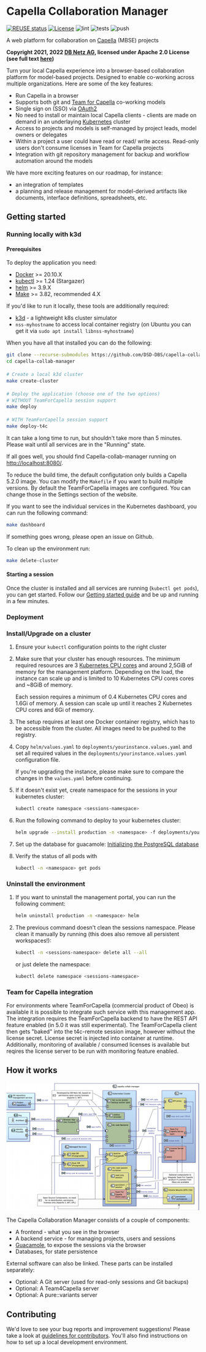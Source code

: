 <!--
 ~ SPDX-FileCopyrightText: Copyright DB Netz AG and the capella-collab-manager contributors
 ~ SPDX-License-Identifier: Apache-2.0
 -->

# Capella Collaboration Manager

[![REUSE status](https://api.reuse.software/badge/github.com/DSD-DBS/capella-collab-manager)](https://api.reuse.software/info/github.com/DSD-DBS/capella-collab-manager)
[![License](https://img.shields.io/badge/License-Apache_2.0-blue.svg)](https://opensource.org/licenses/Apache-2.0)
![lint](https://github.com/DSD-DBS/capella-collab-manager/actions/workflows/lint.yml/badge.svg)
![tests](https://github.com/DSD-DBS/capella-collab-manager/actions/workflows/tests.yml/badge.svg)
![push](https://github.com/DSD-DBS/capella-collab-manager/actions/workflows/push.yml/badge.svg)

A web platform for collaboration on [Capella](https://www.eclipse.org/capella/)
(MBSE) projects

**Copyright 2021, 2022 [DB Netz AG](https://fahrweg.dbnetze.com/),
licensed under Apache 2.0 License (see full text [here](./LICENSES/Apache-2.0.txt))**

Turn your local Capella experience into a browser-based collaboration platform for
model-based projects. Designed to enable co-working across multiple organizations.
Here are some of the key features:

- Run Capella in a browser
- Supports both git and [Team for Capella](https://www.obeosoft.com/en/team-for-capella)
  co-working models
- Single sign on (SSO) via [OAuth2](https://oauth.net/2/)
- No need to install or maintain local Capella clients - clients are made on demand in
  an underlaying [Kubernetes](https://kubernetes.io/) cluster
- Access to projects and models is self-managed by project leads, model owners or
  delegates
- Within a project a user could have read or read/ write access. Read-only users don't
  consume licenses in Team for Capella projects
- Integration with git repository management for backup and workflow automation around
  the models

We have more exciting features on our roadmap, for instance:

- an integration of templates
- a planning and release management for model-derived artifacts like documents,
  interface definitions, spreadsheets, etc.

## Getting started

### Running locally with k3d

#### Prerequisites

To deploy the application you need:

- [Docker](https://docs.docker.com/engine/install/ubuntu/) >= 20.10.X
- [kubectl](https://kubernetes.io/docs/tasks/tools/install-kubectl-linux/) >= 1.24 (Stargazer)
- [helm](https://helm.sh/docs/intro/install/) >= 3.9.X
- [Make](https://www.gnu.org/software/make/manual/make.html) >= 3.82, recommended 4.X

If you'd like to run it locally, these tools are additionally required:

- [k3d](https://k3d.io/) - a lightweight k8s cluster simulator
- `nss-myhostname` to access local container registry
  (on Ubuntu you can get it via `sudo apt install libnss-myhostname`)

When you have all that installed you can do the following:

```zsh
git clone --recurse-submodules https://github.com/DSD-DBS/capella-collab-manager.git
cd capella-collab-manager

# Create a local k3d cluster
make create-cluster

# Deploy the application (choose one of the two options)
# WITHOUT TeamForCapella session support
make deploy

# WITH TeamForCapella session support
make deploy-t4c
```

It can take a long time to run, but shouldn't take more than 5 minutes.
Please wait until all services are in the "Running" state.

If all goes well, you should find Capella-collab-manager running on [http://localhost:8080/](http://localhost:8080/).

To reduce the build time, the default configutation only builds a Capella 5.2.0 image. You can modify the `Makefile`
if you want to build multiple versions.
By default the TeamForCapella images are configured. You can change those in the Settings section of the website.

If you want to see the individual services in the Kubernetes dashboard, you can run the following command:

```zsh
make dashboard
```

If something goes wrong, please open an issue on Github.

To clean up the environment run:

```zsh
make delete-cluster
```

#### Starting a session

Once the cluster is installed and all services are running (`kubectl get pods`), you can
get started. Follow our [Getting started guide](docs/getting_started/getting_started.md) and be up and
running in a few minutes.

### Deployment

### Install/Upgrade on a cluster

1. Ensure your `kubectl` configuration points to the right cluster
1. Make sure that your cluster has enough resources.
   The minimum required resources are 3 [Kubernetes CPU cores](https://kubernetes.io/docs/concepts/configuration/manage-resources-containers/#meaning-of-cpu)
   and around 2,5GiB of memory for the management platform.
   Depending on the load, the instance can scale up and is limited to 10 Kubernetes CPU cores cores and ~8GiB of memory.

   Each session requires a minimum of 0.4 Kubernetes CPU cores and 1.6Gi of memory.
   A session can scale up until it reaches 2 Kubernetes CPU cores and 6Gi of memory.

1. The setup requires at least one Docker container registry, which has to be accessible from the cluster.
   All images need to be pushed to the registry.

1. Copy `helm/values.yaml` to `deployments/yourinstance.values.yaml` and
   set all required values in the `deployments/yourinstance.values.yaml` configuration file.

   If you're upgrading the instance, please make sure to compare the changes in the `values.yaml` before continuing.

1. If it doesn't exist yet, create namespace for the sessions in your kubernetes cluster:

   ```sh
   kubectl create namespace <sessions-namespace>
   ```

1. Run the following command to deploy to your kubernetes cluster:

   ```sh
   helm upgrade --install production -n <namespace> -f deployments/yourinstance.values.yaml helm
   ```

1. Set up the database for guacamole: [Initializing the PostgreSQL database](https://guacamole.apache.org/doc/gug/guacamole-docker.html#initializing-the-postgresql-database)
1. Verify the status of all pods with

   ```zsh
   kubectl -n <namespace> get pods
   ```

### Uninstall the environment

1. If you want to uninstall the management portal, you can run the following comment:

   ```sh
   helm uninstall production -n <namespace> helm
   ```

1. The previous command doesn't clean the sessions namespace.
   Please clean it manually by running (this does also remove all persistent workspaces!):

   ```zsh
   kubectl -n <sessions-namespace> delete all --all
   ```

   or just delete the namespace:

   ```zsh
   kubectl delete namespace <sessions-namespace>
   ```

### Team for Capella integration

For environments where TeamForCapella (commercial product of Obeo) is available it is possible to integrate such service with this management app. The integration requires the TeamForCapella backend to have the REST API feature enabled (in 5.0 it was still experimental). The TeamForCapella client then gets "baked" into the t4c-remote session image, however without the license secret. License secret is injected into container at runtime. Additionally, monitoring of available / consumed licenses is available but reqires the license server to be run with monitoring feature enabled.

## How it works

![Capella Collab Manager architecture](docs/architecture.png)

The Capella Collaboration Manager consists of a couple of components:

- A frontend - what you see in the browser
- A backend service - for managing projects, users and sessions
- [Guacamole](https://guacamole.apache.org/), to expose the sessions via the browser
- Databases, for state persistence

External software can also be linked. These parts can be installed separately:

- Optional: A Git server (used for read-only sessions and Git backups)
- Optional: A Team4Capella server
- Optional: A pure::variants server

## Contributing

We'd love to see your bug reports and improvement suggestions! Please take a look at
[guidelines for contributors](CONTRIBUTING.md).
You'll also find instructions on how to set up a local development environment.
